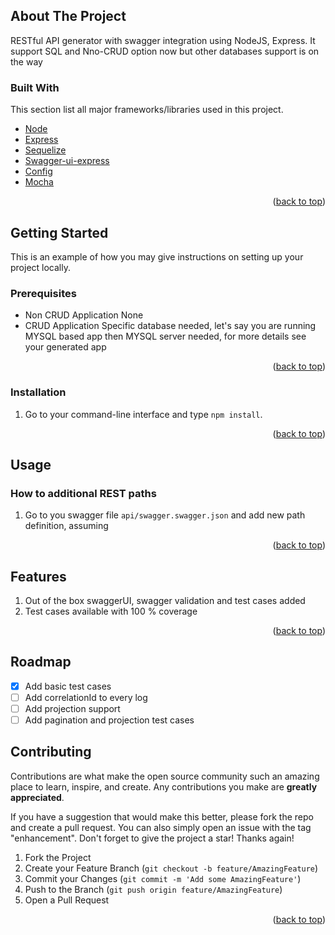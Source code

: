 <!-- ABOUT THE PROJECT -->

<div id="top"></div>

## About The Project

RESTful API generator with swagger integration using NodeJS, Express. It support SQL and Nno-CRUD option now but other databases support is on the way

<!-- GETTING STARTED -->

### Built With

This section list all major frameworks/libraries used in this project.

- [Node](https://nodejs.org)
- [Express](https://expressjs.com/)
- [Sequelize](https://sequelize.org/)
- [Swagger-ui-express](https://www.npmjs.com/package/swagger-ui-express)
- [Config](https://github.com/lorenwest/node-config)
- [Mocha](https://mochajs.org/)

<p align="right">(<a href="#top">back to top</a>)</p>

## Getting Started

This is an example of how you may give instructions on setting up your project locally.

### Prerequisites

- Non CRUD Application
  None
- CRUD Application
  Specific database needed, let's say you are running MYSQL based app then MYSQL server needed, for more details see your generated app

<p align="right">(<a href="#top">back to top</a>)</p>

### Installation

1. Go to your command-line interface and type `npm install`.

<p align="right">(<a href="#top">back to top</a>)</p>

<!-- USAGE EXAMPLES -->

## Usage

### How to additional REST paths

1. Go to you swagger file `api/swagger.swagger.json` and add new path definition, assuming

<p align="right">(<a href="#top">back to top</a>)</p>

## Features

1. Out of the box swaggerUI, swagger validation and test cases added
2. Test cases available with 100 % coverage

<p align="right">(<a href="#top">back to top</a>)</p>

<!-- ROADMAP -->

## Roadmap

- [x] Add basic test cases
- [ ] Add correlationId to every log
- [ ] Add projection support
- [ ] Add pagination and projection test cases

<!-- CONTRIBUTING -->

## Contributing

Contributions are what make the open source community such an amazing place to learn, inspire, and create. Any contributions you make are **greatly appreciated**.

If you have a suggestion that would make this better, please fork the repo and create a pull request. You can also simply open an issue with the tag "enhancement".
Don't forget to give the project a star! Thanks again!

1. Fork the Project
2. Create your Feature Branch (`git checkout -b feature/AmazingFeature`)
3. Commit your Changes (`git commit -m 'Add some AmazingFeature'`)
4. Push to the Branch (`git push origin feature/AmazingFeature`)
5. Open a Pull Request

<p align="right">(<a href="#top">back to top</a>)</p>
